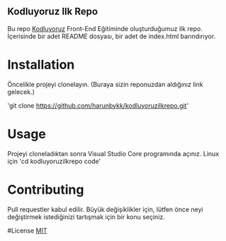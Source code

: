 ## Kodluyoruz Ilk Repo

Bu repo [Kodluyoruz](https://www.kodluyoruz.org/) Front-End Eğitiminde oluşturduğumuz ilk repo. İçerisinde bir adet README dosyası, bir adet de index.html barındırıyor.

# Installation
Öncelikle projeyi clonelayın. (Buraya sizin reponuzdan aldığınız link gelecek.)

'git clone  https://github.com/harunbykk/kodluyoruzilkrepo.git'

# Usage
Projeyi cloneladıktan sonra Visual Studio Core programında açınız.
Linux için
'cd kodluyoruzilkrepo
code'

# Contributing
Pull requestler kabul edilir. Büyük değişiklikler için, lütfen önce neyi değiştirmek istediğinizi tartışmak için bir konu seçiniz.

#License
[MIT](LICENSE)